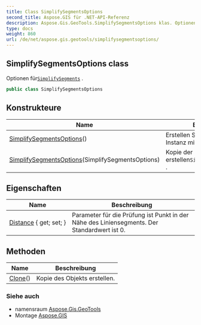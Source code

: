 ```yaml
---
title: Class SimplifySegmentsOptions
second_title: Aspose.GIS für .NET-API-Referenz
description: Aspose.Gis.GeoTools.SimplifySegmentsOptions klas. Optionen fürSimplifySegments .
type: docs
weight: 860
url: /de/net/aspose.gis.geotools/simplifysegmentsoptions/
---
```

## SimplifySegmentsOptions class

Optionen für[`SimplifySegments`](../geometryoperations/simplifysegments/) .

```csharp
public class SimplifySegmentsOptions
```

## Konstrukteure

| Name | Beschreibung |
| --- | --- |
| [SimplifySegmentsOptions](simplifysegmentsoptions/#constructor)() | Erstellen Sie standardmäßig eine Instanz mit Initialisierungsfeldern. |
| [SimplifySegmentsOptions](simplifysegmentsoptions/#constructor_1)(SimplifySegmentsOptions) | Kopie der Instanz erstellen`SimplifySegmentsOptions` . |

## Eigenschaften

| Name | Beschreibung |
| --- | --- |
| [Distance](../../aspose.gis.geotools/simplifysegmentsoptions/distance/) { get; set; } | Parameter für die Prüfung ist Punkt in der Nähe des Liniensegments. Der Standardwert ist 0. |

## Methoden

| Name | Beschreibung |
| --- | --- |
| [Clone](../../aspose.gis.geotools/simplifysegmentsoptions/clone/)() | Kopie des Objekts erstellen. |

### Siehe auch

* namensraum [Aspose.Gis.GeoTools](../../aspose.gis.geotools/)
* Montage [Aspose.GIS](../../)


